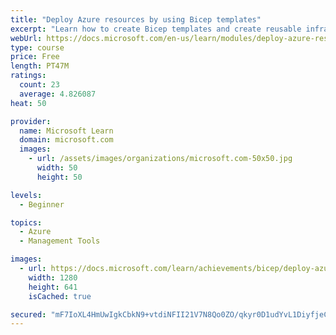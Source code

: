 ```yaml
---
title: "Deploy Azure resources by using Bicep templates"
excerpt: "Learn how to create Bicep templates and create reusable infrastructure as code."
webUrl: https://docs.microsoft.com/en-us/learn/modules/deploy-azure-resources-by-using-bicep-templates/
type: course
price: Free
length: PT47M
ratings:
  count: 23
  average: 4.826087
heat: 50

provider:
  name: Microsoft Learn
  domain: microsoft.com
  images:
    - url: /assets/images/organizations/microsoft.com-50x50.jpg
      width: 50
      height: 50

levels:
  - Beginner

topics:
  - Azure
  - Management Tools

images:
  - url: https://docs.microsoft.com/learn/achievements/bicep/deploy-azure-resources-by-using-bicep-templates-social.png
    width: 1280
    height: 641
    isCached: true

secured: "mF7IoXL4HmUwIgkCbkN9+vtdiNFII21V7N8Qo0ZO/qkyr0D1udYvL1DiyfjeCOQoW8hYsw9k2e676g8bd0XyF8VVuALbSKWqETGDXN8BckGVeTxgi9/eMayyVZZIudqcNV/pitloP69yGeo9xt+Kk8p4UiMJtgX2qhc8EwmK7LLAACigZl6U7gT1m+UMkYu74hcHG+ElNpxbOMqlcVRIETwsN7tPRNlHhE0Skb2mUvN0xtD7SUYZAnbqQtKW1dB/hlN5/Scqn4O3FQjb4/ORwSF3kULDcsVOhpkWSuChaB2gQhaqIxw14uySDntBiqaN/nIsJCCAAxy7qBJfTf6rIaYs3eSTEg0EXQmPNRSXYG7ZDcNtRPPjZNC+0WLGrNz9WJWlfZTKBkPHK/RC5AfvfdZYTbfCNHKcilFoZY3TyNU=;01lkX7w8oeyc7PVBba+QEg=="
---
```


